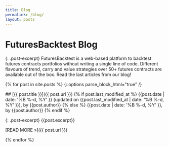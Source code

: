 ```yaml
---
title: Blog
permalink: /blog/
layout: posts
---
```


# FuturesBacktest Blog

{: .post-excerpt}
FuturesBacktest is a web-based platform to backtest futures contracts portfolios without writing a single line of code. Different flavours of trend, carry and value strategies over 50+ futures contracts are available out of the box. Read  the last articles from our blog!

{% for post in site.posts %}
{::options parse_block_html="true" /}
<div>
## [{{ post.title }}]({{ post.url }})
{% if post.last_modified_at %}
{{post.date | date: '%B %-d, %Y' }} (updated on {{post.last_modified_at | date: '%B %-d, %Y' }}), by {{post.author}}
{% else %}
{{post.date | date: '%B %-d, %Y' }}, by {{post.author}}
{% endif %}

{: .post-excerpt}
{{post.excerpt}}

[READ MORE &raquo;]({{ post.url }})
</div>

{% endfor %}